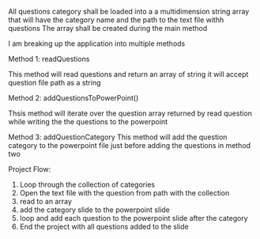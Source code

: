 All questions category shall be loaded into a a multidimension 
string array that will have the category name and the path to the text file withh questions
The array shall be created during the main method

I am breaking up the application into multiple methods

Method 1: readQuestions

This method will read questions and return an array of string
it will accept question file path as a string

Method 2: addQuestionsToPowerPoint()

Thsis method will iterate over the question array returned by read question while writing the
the questions to the powerpoint

Method 3: addQuestionCategory
This method will add the question category to the powerpoint file just before adding the questions in method two
 
Project Flow:

1. Loop through the collection of categories
2. Open the text file with the question from path with the collection
3. read to an array
4. add the category slide to the powerpoint slide
5. loop and add each question to the powerpoint slide after the category
6. End the project with all questions added to the slide